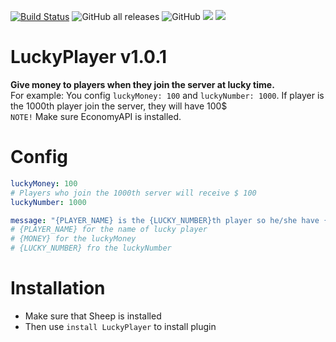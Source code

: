 [![Build Status](https://www.travis-ci.com/TobyDev265/LuckyPlayer.svg?branch=main)](https://www.travis-ci.com/TobyDev265/LuckyPlayer)
![GitHub all releases](https://img.shields.io/github/downloads/TobyDev265/LuckyPlayer/total)
![GitHub](https://img.shields.io/github/license/TobyDev265/LuckyPlayer)
[![](https://poggit.pmmp.io/shield.state/LuckyPlayer)](https://poggit.pmmp.io/p/LuckyPlayer)
[![](https://poggit.pmmp.io/shield.dl.total/LuckyPlayer)](https://poggit.pmmp.io/p/LuckyPlayer)
# LuckyPlayer v1.0.1
**Give money to players when they join the server at lucky time.**  
For example: You config ```luckyMoney: 100``` and ```luckyNumber: 1000```. If player is the 1000th player join the server, they will have 100$  
``NOTE!`` Make sure EconomyAPI is installed.
# Config
```yaml
luckyMoney: 100
# Players who join the 1000th server will receive $ 100
luckyNumber: 1000

message: "{PLAYER_NAME} is the {LUCKY_NUMBER}th player so he/she have {MONEY}$ for free!"
# {PLAYER_NAME} for the name of lucky player
# {MONEY} for the luckyMoney
# {LUCKY_NUMBER} fro the luckyNumber
```
# Installation
- Make sure that Sheep is installed
- Then use ```install LuckyPlayer``` to install plugin
